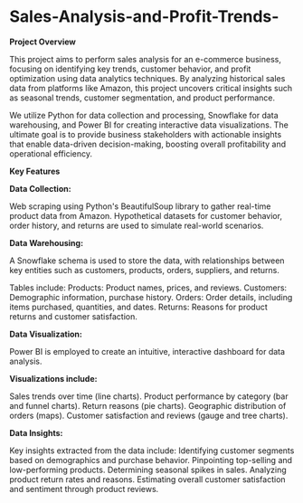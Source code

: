 # Sales-Analysis-and-Profit-Trends-
**Project Overview**

This project aims to perform sales analysis for an e-commerce business, focusing on identifying key trends, customer behavior, and profit optimization using data analytics techniques. By analyzing historical sales data from platforms like Amazon, this project uncovers critical insights such as seasonal trends, customer segmentation, and product performance.

We utilize Python for data collection and processing, Snowflake for data warehousing, and Power BI for creating interactive data visualizations. The ultimate goal is to provide business stakeholders with actionable insights that enable data-driven decision-making, boosting overall profitability and operational efficiency.

**Key Features**

**Data Collection:**

Web scraping using Python's BeautifulSoup library to gather real-time product data from Amazon.
Hypothetical datasets for customer behavior, order history, and returns are used to simulate real-world scenarios.

**Data Warehousing:**

A Snowflake schema is used to store the data, with relationships between key entities such as customers, products, orders, suppliers, and returns.

Tables include:
Products: Product names, prices, and reviews.
Customers: Demographic information, purchase history.
Orders: Order details, including items purchased, quantities, and dates.
Returns: Reasons for product returns and customer satisfaction.

**Data Visualization:**

Power BI is employed to create an intuitive, interactive dashboard for data analysis.

**Visualizations include:**

Sales trends over time (line charts).
Product performance by category (bar and funnel charts).
Return reasons (pie charts).
Geographic distribution of orders (maps).
Customer satisfaction and reviews (gauge and tree charts).

**Data Insights:**

Key insights extracted from the data include:
Identifying customer segments based on demographics and purchase behavior.
Pinpointing top-selling and low-performing products.
Determining seasonal spikes in sales.
Analyzing product return rates and reasons.
Estimating overall customer satisfaction and sentiment through product reviews.

